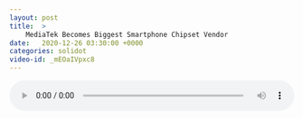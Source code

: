 ```yaml
---
layout: post
title:  >
    MediaTek Becomes Biggest Smartphone Chipset Vendor
date:   2020-12-26 03:30:00 +0000
categories: solidot
video-id: _mEOaIVpxc8
---
```


<audio src="/assets/95dee9e37ea65eaa57b999193ca1a7c4.mp3" style="width: 100%;" controls></audio>

